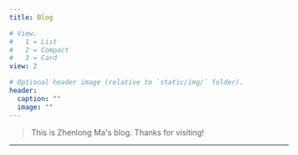 ```yaml
---
title: Blog

# View.
#   1 = List
#   2 = Compact
#   3 = Card
view: 2

# Optional header image (relative to `static/img/` folder).
header:
  caption: ""
  image: ""
---
```


> This is Zhenlong Ma's blog. Thanks for visiting!

---

<!-- ## _Table of Contents_ -->




<!-- - [New Post](newblog/) -->
